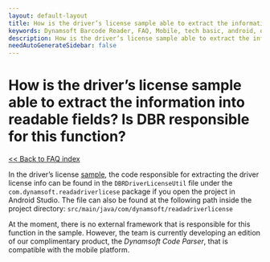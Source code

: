 ```yaml
---
layout: default-layout
title: How is the driver’s license sample able to extract the information into readable fields? Is DBR responsible for this function?
keywords: Dynamsoft Barcode Reader, FAQ, Mobile, tech basic, android, driver license, info
description: How is the driver’s license sample able to extract the information into readable fields? Is DBR responsible for this function?
needAutoGenerateSidebar: false
---
```


# How is the driver’s license sample able to extract the information into readable fields? Is DBR responsible for this function?

[<< Back to FAQ index](index.md)

In the driver’s license [sample](../samples/drivers-license.md), the code responsible for extracting the driver license info can be found in the `DBRDriverLicenseUtil` file under the `com.dynamsoft.readadriverlicese` package if you open the project in Android Studio. The file can also be found at the following path inside the project directory: `src/main/java/com/dynamsoft/readadriverlicense`

At the moment, there is no external framework that is responsible for this function in the sample. However, the team is currently developing an edition of our complimentary product, the *Dynamsoft Code Parser*, that is compatible with the mobile platform.